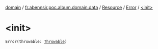 [domain](../../../index.md) / [fr.abennsir.poc.album.domain.data](../../index.md) / [Resource](../index.md) / [Error](index.md) / [&lt;init&gt;](./-init-.md)

# &lt;init&gt;

`Error(throwable: `[`Throwable`](https://kotlinlang.org/api/latest/jvm/stdlib/kotlin/-throwable/index.html)`)`